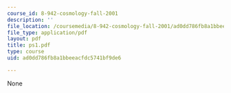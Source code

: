 ```yaml
---
course_id: 8-942-cosmology-fall-2001
description: ''
file_location: /coursemedia/8-942-cosmology-fall-2001/ad0dd786fb8a1bbeeacfdc5741bf9de6_ps1.pdf
file_type: application/pdf
layout: pdf
title: ps1.pdf
type: course
uid: ad0dd786fb8a1bbeeacfdc5741bf9de6

---
```

None